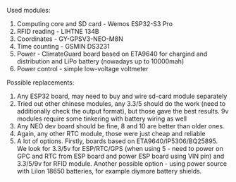 Used modules:
1. Computing core and SD card - Wemos ESP32-S3 Pro
2. RFID reading - LIHTNE 134B
3. Coordinates - GY-GPSV3-NEO-M8N
4. Time counting - GSMIN DS3231
5. Power - ClimateGuard board based on ETA9640 for chargind and distribution and LiPo battery (nowadays up to 10000mah)
6. Power control - simple low-voltage voltmeter


Possible replacements:
1. Any ESP32 board, may need to buy and wire sd-card module separately
2. Tried out other chinese modules, any 3.3/5 should do the work (need to additionally check the output format), but those gave the best results. 9v modules require some tinkering with battery wiring as well
3. Any NEO dev board should be fine, 8 and 10 are better than older ones.
4. Again, any other RTC module, those were just cheap and reliable
5. A lot of options. Firstly, boards based on ETA9640/IP5306/BQ25895. We look for 3.3/5v for ESP/RTC/GPS (when using 5 - need to power on GPC and RTC from ESP board and power ESP board using VIN pin) and 3.3/5/9v for RFID module. Another possible option - using power source with LiIon 18650 batteries, for example diymore battery shields.
